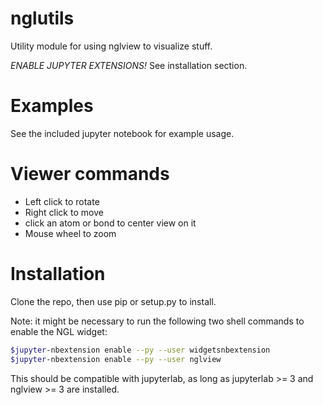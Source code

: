 # nglutils
Utility module for using nglview to visualize stuff.

_ENABLE JUPYTER EXTENSIONS!_ See installation section.

# Examples
See the included jupyter notebook for example usage.

# Viewer commands
 * Left click to rotate
 * Right click to move
 * click an atom or bond to center view on it
 * Mouse wheel to zoom

# Installation
Clone the repo, then use pip or setup.py to install.

Note: it might be necessary to run the following two shell commands to enable
the NGL widget:
```sh
$jupyter-nbextension enable --py --user widgetsnbextension
$jupyter-nbextension enable --py --user nglview
```

This should be compatible with jupyterlab, as long as jupyterlab >= 3 and
nglview >= 3 are installed.

